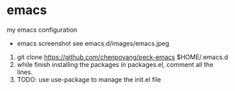 # emacs
my emacs configuration

* emacs screenshot
see emacs.d/images/emacs.jpeg

1. git clone https://github.com/chenpoyang/peck-emacs $HOME/.emacs.d
2. while finish installing the packages in packages.el, comment all the lines.
3. TODO: use use-package to manage the init.el file
